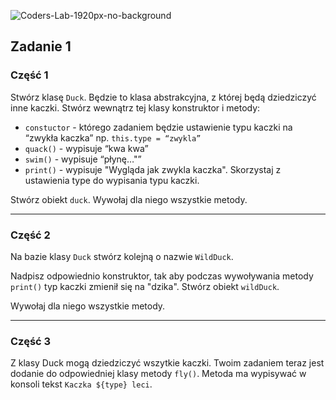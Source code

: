 ![Coders-Lab-1920px-no-background](https://user-images.githubusercontent.com/30623667/104709394-2cabee80-571f-11eb-9518-ea6a794e558e.png)


## Zadanie 1 



### Część 1

Stwórz klasę `Duck`.
Będzie to klasa abstrakcyjna, z której będą dziedziczyć inne kaczki.
Stwórz wewnątrz tej klasy konstruktor i metody:
- `constuctor` - którego zadaniem będzie ustawienie typu kaczki na “zwykła kaczka” np. `this.type = “zwykla”`
- `quack()` - wypisuje “kwa kwa”
- `swim()` - wypisuje “płynę…"”
- `print()` - wypisuje "Wygląda jak zwykla kaczka". Skorzystaj z ustawienia type do wypisania typu kaczki.

Stwórz obiekt `duck`. Wywołaj dla niego wszystkie metody.

---

### Część 2

Na bazie klasy `Duck` stwórz kolejną o nazwie `WildDuck`.

Nadpisz odpowiednio konstruktor, tak aby podczas wywoływania metody `print()` typ kaczki zmienił się na "dzika".
Stwórz obiekt `wildDuck`.

Wywołaj dla niego wszystkie metody.

---

### Część 3

Z klasy Duck mogą dziedziczyć wszytkie kaczki.
Twoim zadaniem teraz jest dodanie do odpowiedniej klasy metody `fly()`.
Metoda ma wypisywać w konsoli tekst `Kaczka ${type} leci`.